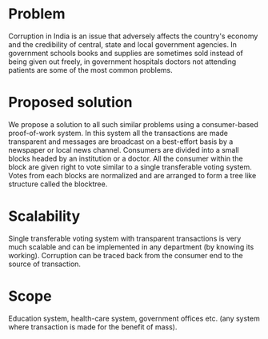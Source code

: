 # Problem

Corruption in India is an issue that adversely affects the country's economy and the credibility of central, state and local government agencies. In government schools books and supplies are sometimes sold instead of being given out freely, in government hospitals doctors not attending patients are some of the most common problems. 

# Proposed solution

We propose a solution to all such similar problems using a consumer-based proof-of-work system. In this system all the transactions are made transparent and messages are broadcast on a best-effort basis by a newspaper or local news channel. Consumers are divided into a small blocks headed by an institution or a doctor. All the consumer within the block are given right to vote similar to a single transferable voting system. Votes from each blocks are normalized and are arranged to form a tree like structure called the blocktree.

# Scalability

Single transferable voting system with transparent transactions is very much scalable and can be implemented in any department (by knowing its working). Corruption can be traced back from the consumer end to the source of transaction.

# Scope

Education system, health-care system, government offices etc. (any system where transaction is made for the benefit of mass).

